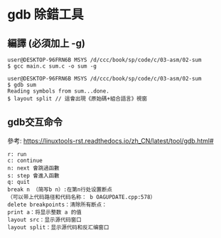 # gdb 除錯工具

## 編譯 (必須加上 -g)

```
user@DESKTOP-96FRN6B MSYS /d/ccc/book/sp/code/c/03-asm/02-sum
$ gcc main.c sum.c -o sum -g

user@DESKTOP-96FRN6B MSYS /d/ccc/book/sp/code/c/03-asm/02-sum
$ gdb sum
Reading symbols from sum...done.
$ layout split // 這會出現《原始碼+組合語言》視窗

```

## gdb交互命令

參考: https://linuxtools-rst.readthedocs.io/zh_CN/latest/tool/gdb.html#

```
r: run
c: continue
n: next 會跳過函數
s: step 會進入函數
q: quit
break n （简写b n）:在第n行处设置断点
（可以带上代码路径和代码名称： b OAGUPDATE.cpp:578）
delete breakpoints：清除所有断点：
print a：将显示整数 a 的值
layout src：显示源代码窗口
layout split：显示源代码和反汇编窗口
```
